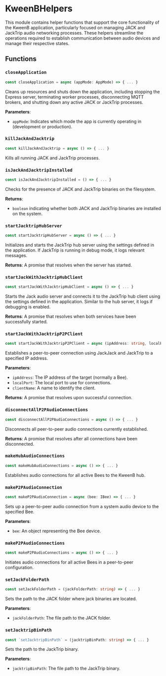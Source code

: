 # KweenBHelpers

This module contains helper functions that support the core functionality of the KweenB application, particularly focused on managing JACK and JackTrip audio networking processes. These helpers streamline the operations required to establish communication between audio devices and manage their respective states.

## Functions

### `closeApplication`

```typescript
const closeApplication = async (appMode: AppMode) => { ... }
```

Cleans up resources and shuts down the application, including stopping the Express server, terminating worker processes, disconnecting MQTT brokers, and shutting down any active JACK or JackTrip processes.

**Parameters**:

- `appMode`: Indicates which mode the app is currently operating in (development or production).

### `killJackAndJacktrip`

```typescript
const killJackAndJacktrip = async () => { ... }
```

Kills all running JACK and JackTrip processes.

### `isJackAndJacktripInstalled`

```typescript
const isJackAndJacktripInstalled = () => { ... }
```

Checks for the presence of JACK and JackTrip binaries on the filesystem.

**Returns**:

- `boolean` indicating whether both JACK and JackTrip binaries are installed on the system.

### `startJacktripHubServer`

```typescript
const startJacktripHubServer = async () => { ... }
```

Initializes and starts the JackTrip hub server using the settings defined in the application. If JackTrip is running in debug mode, it logs relevant messages.

**Returns**: A promise that resolves when the server has started.

### `startJackWithJacktripHubClient`

```typescript
const startJackWithJacktripHubClient = async () => { ... }
```

Starts the Jack audio server and connects it to the JackTrip hub client using the settings defined in the application. Similar to the hub server, it logs if debugging is enabled.

**Returns**: A promise that resolves when both services have been successfully started.

### `startJackWithJacktripP2PClient`

```typescript
const startJackWithJacktripP2PClient = async (ipAddress: string, localPort: number, clientName: string) => { ... }
```

Establishes a peer-to-peer connection using JackJack and JackTrip to a specified IP address.

**Parameters**:

- `ipAddress`: The IP address of the target (normally a Bee).
- `localPort`: The local port to use for connections.
- `clientName`: A name to identify the client.

**Returns**: A promise that resolves upon successful connection.

### `disconnectAllP2PAudioConnections`

```typescript
const disconnectAllP2PAudioConnections = async () => { ... }
```

Disconnects all peer-to-peer audio connections currently established.

**Returns**: A promise that resolves after all connections have been disconnected.

### `makeHubAudioConnections`

```typescript
const makeHubAudioConnections = async () => { ... }
```

Establishes audio connections for all active Bees to the KweenB hub.

### `makeP2PAudioConnection`

```typescript
const makeP2PAudioConnection = async (bee: IBee) => { ... }
```

Sets up a peer-to-peer audio connection from a system audio device to the specified Bee.

**Parameters**:

- `bee`: An object representing the Bee device.

### `makeP2PAudioConnections`

```typescript
const makeP2PAudioConnections = async () => { ... }
```

Initiates audio connections for all active Bees in a peer-to-peer configuration.

### `setJackFolderPath`

```typescript
const setJackFolderPath = (jackFolderPath: string) => { ... }
```

Sets the path to the JACK folder where jack binaries are located.

**Parameters**:

- `jackFolderPath`: The file path to the JACK folder.

### `setJacktripBinPath`

```typescript
const `setJacktripBinPath` = (jacktripBinPath: string) => { ... }
```

Sets the path to the JackTrip binary.

**Parameters**:

- `jacktripBinPath`: The file path to the JackTrip binary.
